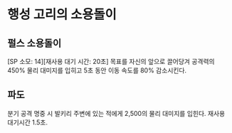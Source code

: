# 행성 고리의 소용돌이

## 펄스 소용돌이

[SP 소모: 14][재사용 대기 시간: 20초] 목표를 자신의 앞으로 끌어당겨 공격력의 450% 물리 대미지를 입히고 5초 동안 이동 속도를 80% 감소시킨다.

## 파도

분기 공격 명중 시 발키리 주변에 있는 적에게 2,500의 물리 대미지를 입힌다. 재사용 대기시간 1.5초.
